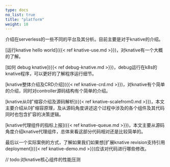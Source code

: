```yaml
---
type: docs
no_list: true
title: "platform"
weight: 10
---
```


介绍在serverless的一些不同的平台及其分析。目前主要是对于knative的介绍。



[运行knative hello world]({{< ref knative-use.md >}})，对knative有一个大概的了解。

[如何 debug knative]({{< ref debug-knative.md >}})，debug运行在k8s的knative程序，可以更好的了解程序运行细节。

[knative整体介绍及CRD介绍]({{< ref knative-crd.md >}})，对knative有个简单的介绍，同时对controller源码结构有个简单的介绍。

[knative从0扩缩容介绍及源码解析]({{< ref knative-scalefrom0.md >}})，本文主要介绍从0扩缩容原理，及从源码角度讲述这个过程中涉及的各个组件及其代码同时也包含扩容的决策逻辑。

[knative代理组件的指标上报]({{< ref knative-queue.md >}})，本文主要从源码角度介绍knative代理组件，总体来看这部分代码相对还是比较简单的。

最后以一个实际案例的方式，了解如果我们如果想[扩展knative revision支持引用deployment]({{< ref knative-demo.md >}})应该对代码进行哪些修改。

// todo:对knative核心组件的性能压测



